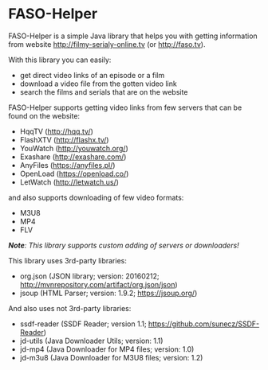 # FASO-Helper
FASO-Helper is a simple Java library that helps you with getting information from website http://filmy-serialy-online.tv (or http://faso.tv).

With this library you can easily:
* get direct video links of an episode or a film
* download a video file from the gotten video link
* search the films and serials that are on the website

FASO-Helper supports getting video links from few servers that can be found on the website:

* HqqTV (http://hqq.tv/)
* FlashXTV (http://flashx.tv/)
* YouWatch (http://youwatch.org/)
* Exashare (http://exashare.com/)
* AnyFiles (https://anyfiles.pl/)
* OpenLoad (https://openload.co/)
* LetWatch (http://letwatch.us/)

and also supports downloading of few video formats:

* M3U8
* MP4
* FLV

_**Note**: This library supports custom adding of servers or downloaders!_


This library uses 3rd-party libraries:
* org.json (JSON library; version: 20160212; http://mvnrepository.com/artifact/org.json/json)
* jsoup (HTML Parser; version: 1.9.2; https://jsoup.org/)

And also uses not 3rd-party libraries:
* ssdf-reader (SSDF Reader; version 1.1; https://github.com/sunecz/SSDF-Reader)
* jd-utils (Java Downloader Utils; version: 1.1)
* jd-mp4 (Java Downloader for MP4 files; version: 1.0)
* jd-m3u8 (Java Downloader for M3U8 files; version: 1.2)
